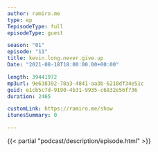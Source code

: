 ```yaml
---
author: ramiro.me
type: ep
TepisodeType: full
episodeType: guest

season: "01"
episode: "11"
title: kevin.long.never.give.up
Date: "2021-08-18T18:00:00.00+00:00"

length: 39441972
mp3url: 9e638392-78a3-4841-aa3b-6218df34e51c
guid: e1cb5c7d-9190-4b31-9935-c6832e56f736
duration: 2465

customLink: https://ramiro.me/show
itunesSummary: 0

---
```

{{< partial "podcast/description/episode.html" >}}
